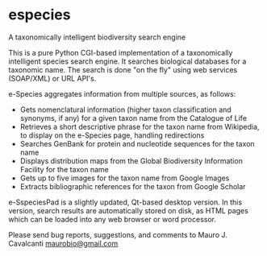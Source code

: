 especies
========

A taxonomically intelligent biodiversity search engine

This is a pure Python CGI-based implementation of a taxonomically intelligent species search engine. It searches biological databases for a taxonomic name. The search is done "on the fly" using web services (SOAP/XML) or URL API's.

e-Species aggregates information from multiple sources, as follows:

 - Gets nomenclatural information (higher taxon classification and
   synonyms, if any) for a given taxon name from the Catalogue of Life
 - Retrieves a short descriptive phrase for the taxon name from Wikipedia,
   to display on the e-Species page, handling redirections
 - Searches GenBank for protein and nucleotide sequences for the taxon
   name
 - Displays distribution maps from the Global Biodiversity Information 
   Facility for the taxon name
 - Gets up to five images for the taxon name from Google Images 
 - Extracts bibliographic references for the taxon from Google Scholar

e-SspeciesPad is a slightly updated, Qt-based desktop version. In this version, search results are automatically stored on disk, as HTML pages which can be loaded into any web browser or word processor.

Please send bug reports, suggestions, and comments to Mauro J. Cavalcanti
<maurobio@gmail.com>
